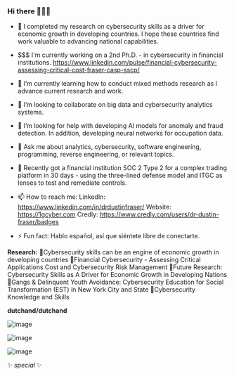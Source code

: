 ### Hi there 👋🤖💫

- 🔭 I completed my research on cybersecurity skills as a driver for economic growth in developing countries. I hope these countries find work valuable to advancing national capabilities. 

- $$$ I'm currently working on a 2nd Ph.D. - in cybersecurity in financial institutions. https://www.linkedin.com/pulse/financial-cybersecurity-assessing-critical-cost-fraser-casp-sscp/

- 🌱 I’m currently learning how to conduct mixed methods research as I advance current research and work. 

- 👯 I’m looking to collaborate on big data and cybersecurity analytics systems. 

- 🤔 I’m looking for help with developing AI models for anomaly and fraud detection. In addition, developing neural networks for occupation data.

- 💬 Ask me about analytics, cybersecurity, software engineering, programming, reverse engineering, or relevant topics. 

- 👋 Recently got a financial institution SOC 2 Type 2 for a complex trading platform in 30 days - using the three-lined defense model and ITGC as lenses to test and remediate controls.  

- 📫 How to reach me: 
                      LinkedIn: https://www.linkedin.com/in/drdustinfraser/
                      Website: https://1gcyber.com
                      Credly: https://www.credly.com/users/dr-dustin-fraser/badges
                      
- ⚡ Fun fact: Hablo español, así que siéntete libre de conectarte.

**Research:** 
🌱Cybersecurity skills can be an engine of economic growth in developing countries
🌱Financial Cybersecurity - Assessing Critical Applications Cost and Cybersecurity Risk Management
🌱Future Research: Cybersecurity Skills as A Driver for Economic Growth in Developing Nations
🌱Gangs & Delinquent Youth Avoidance: Cybersecurity Education for Social Transformation (EST) in New York City and State
🌱Cybersecurity Knowledge and Skills


**dutchand/dutchand** 

![image](https://user-images.githubusercontent.com/6117230/185746615-c6b5921c-b8a6-40ee-8b6f-fe2190919090.png)

![image](https://user-images.githubusercontent.com/6117230/185746623-707709ea-aef7-43b9-8104-9019d4d3a3a1.png)

![image](https://user-images.githubusercontent.com/6117230/185746630-d76af0d3-de4e-4b85-9fd2-7261c548fb81.png)

✨ _special_ ✨ 
